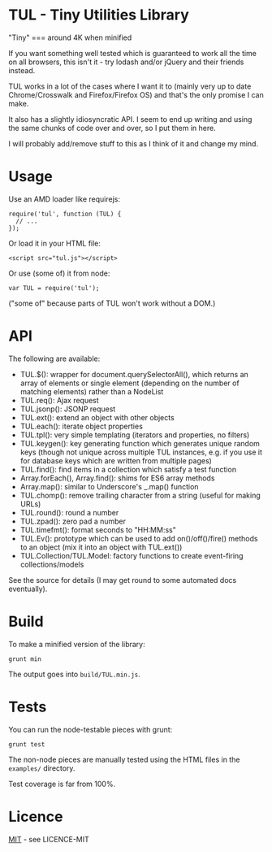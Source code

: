 # TUL - Tiny Utilities Library

"Tiny" === around 4K when minified

If you want something well tested which is guaranteed to work all
the time on all browsers, this isn't it - try lodash and/or jQuery
and their friends instead.

TUL works in a lot of the cases where I want it
to (mainly very up to date Chrome/Crosswalk and Firefox/Firefox OS)
and that's the only promise I can make.

It also has a slightly idiosyncratic API. I seem to end up writing
and using the same chunks of code over and over, so I put them in here.

I will probably add/remove stuff to this as I think of it and change
my mind.

# Usage

Use an AMD loader like requirejs:

    require('tul', function (TUL) {
      // ...
    });

Or load it in your HTML file:

    <script src="tul.js"></script>

Or use (some of) it from node:

    var TUL = require('tul');

("some of" because parts of TUL won't work without a DOM.)

# API

The following are available:

*   TUL.$(): wrapper for document.querySelectorAll(), which returns an
array of elements or single element (depending on the number of
matching elements) rather than a NodeList
*   TUL.req(): Ajax request
*   TUL.jsonp(): JSONP request
*   TUL.ext(): extend an object with other objects
*   TUL.each(): iterate object properties
*   TUL.tpl(): very simple templating (iterators and properties, no filters)
*   TUL.keygen(): key generating function which generates
unique random keys (though not unique across multiple TUL instances, e.g.
if you use it for database keys which are written from multiple pages)
*   TUL.find(): find items in a collection which satisfy a test function
*   Array.forEach(), Array.find(): shims for ES6 array methods
*   Array.map(): similar to Underscore's _.map() function
*   TUL.chomp(): remove trailing character from a string (useful for
making URLs)
*   TUL.round(): round a number
*   TUL.zpad(): zero pad a number
*   TUL.timefmt(): format seconds to "HH:MM:ss"
*   TUL.Ev(): prototype which can be used to add on()/off()/fire() methods
to an object (mix it into an object with TUL.ext())
*   TUL.Collection/TUL.Model: factory functions to create event-firing
collections/models

See the source for details (I may get round to some automated docs
eventually).

# Build

To make a minified version of the library:

    grunt min

The output goes into `build/TUL.min.js`.

# Tests

You can run the node-testable pieces with grunt:

    grunt test

The non-node pieces are manually tested using the HTML files in the
`examples/` directory.

Test coverage is far from 100%.

# Licence

[MIT](http://opensource.org/licenses/MIT) - see LICENCE-MIT
